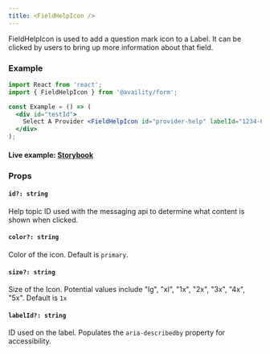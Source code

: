 ```yaml
---
title: <FieldHelpIcon />
---
```


FieldHelpIcon is used to add a question mark icon to a Label. It can be clicked by users to bring up more information about that field.

### Example

```jsx
import React from 'react';
import { FieldHelpIcon } from '@availity/form';

const Example = () => (
  <div id="testId">
    Select A Provider <FieldHelpIcon id="provider-help" labelId="1234-6789" />
  </div>
);
```

#### Live example: [Storybook](https://availity.github.io/availity-react/storybook/?path=/docs/form-components-form-fieldhelpicon--docs)

### Props

#### `id?: string`

Help topic ID used with the messaging api to determine what content is shown when clicked.

#### `color?: string`

Color of the icon. Default is `primary`.

#### `size?: string`

Size of the Icon. Potential values include "lg", "xl", "1x", "2x", "3x", "4x", "5x". Default is `1x`

#### `labelId?: string`

ID used on the label. Populates the `aria-describedby` property for accessibility.

